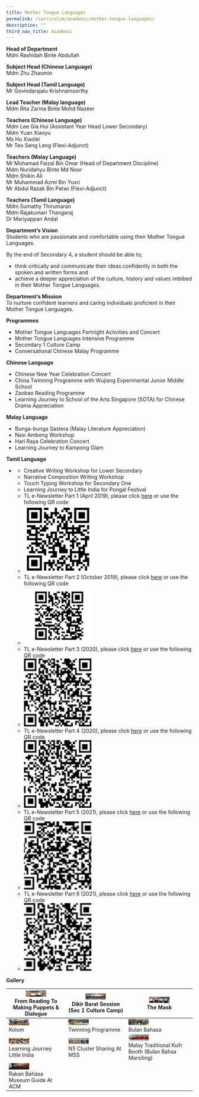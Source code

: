 ```yaml
---
title: Mother Tongue Languages
permalink: /curriculum/academic/mother-tongue-languages/
description: ""
third_nav_title: Academic
---
```

**Head of Department**  
Mdm Rashidah Binte Abdullah

**Subject Head (Chinese Language)**  
Mdm Zhu Zhaomin

**Subject Head (Tamil Language)**  
Mr Govindarajalu Krishnamoorthy

**Lead Teacher (Malay language)**  
Mdm Rita Zarina Binte Mohd Nazeer

**Teachers (Chinese Language)**  
Mdm Lee Gia Hui (Assistant Year Head Lower Secondary)  
Mdm Yuan Xiaoyu  
Ms Hu Xiaolei  
Mr Teo Seng Leng (Flexi-Adjunct)

**Teachers (Malay Language)**  
Mr Mohamad Faizal Bin Omar (Head of Department Discipline)  
Mdm Nuridahyu Binte Md Noor  
Mdm Shikin Ali  
Mr Muhammad Azmi Bin Yusri  
Mr Abdul Razak Bin Patwi (Flexi-Adjunct)

**Teachers (Tamil Language)**  
Mdm Sumathy Thirumaran  
Mdm Rajakumari Thangaraj  
Dr Mariyappan Andal

**Department’s Vision**  
Students who are passionate and comfortable using their Mother Tongue Languages.

By the end of Secondary 4, a student should be able to;

*   think critically and communicate their ideas confidently in both the spoken and written forms and
*   achieve a deeper appreciation of the culture, history and values imbibed in their Mother Tongue Languages.

**Department’s Mission**  
To nurture confident learners and caring individuals proficient in their Mother Tongue Languages.

**Programmes**

*   Mother Tongue Languages Fortnight Activities and Concert
*   Mother Tongue Languages Intensive Programme
*   Secondary 1 Culture Camp
*   Conversational Chinese Malay Programme

**Chinese Language**

*   Chinese New Year Celebration Concert
*   China Twinning Programme with Wujiang Experimental Junior Middle School
*   Zaobao Reading Programme
*   Learning Journey to School of the Arts Singapore (SOTA) for Chinese Drama Appreciation

**Malay Language**

*   Bunga-bunga Sastera (Malay Literature Appreciation)
*   Nasi Ambeng Workshop
*   Hari Raya Celebration Concert
*   Learning Journey to Kampong Glam

**Tamil Language**

*   *   Creative Writing Workshop for Lower Secondary
    *   Narrative Composition Writing Workshop
    *   Touch Typing Workshop for Secondary One
    *   Learning Journey to Little India for Pongal Festival
    *   TL e-Newsletter Part 1 (April 2019), please click [here](http://online.pubhtml5.com/qdpk/ojze/#p=1) or use the following QR code
    *   <img src="/images/TL-e-Newsletter.jpeg"  
style="width:40%">
    *   TL e-Newsletter Part 2 (October 2019), please click [here](http://online.pubhtml5.com/ciju/kutc/) or use the following QR code 
    *    <img src="/images/TL-Newsletter-Edition-2-QR-Code.png"  
style="width:40%">
    *   TL e-Newsletter Part 3 (2020), please click [here](https://online.pubhtml5.com/syqh/tple/) or use the following QR code
    *   <img src="/images/TL-Newsletter-Edition-3-QR-Code.png"  
style="width:40%">
    *   TL e-Newsletter Part 4 (2020), please click [here](https://online.pubhtml5.com/syqh/hzyy/) or use the following QR code
    *   <img src="/images/TL-Newsletter-Edition-4-QR-Code-e1598425753172.jpeg"  
style="width:40%">
    *   TL e-Newsletter Part 5 (2021), please click [here](https://online.pubhtml5.com/qlbe/viwi/) or use the following QR code
    *   <img src="/images/QR-Code-5-150x150.jpeg"  
style="width:40%">
    *   TL e-Newsletter Part 6 (2021), please click [here](https://online.pubhtml5.com/qlbe/vhjp/) or use the following QR code
    *   <img src="/images/QR-Code-6-150x150.jpeg"  
style="width:40%">

**Gallery**

<table>
<thead>
  <tr>
    <th><img src="/images/20190306_121311_From-Reading-to-Making-Puppets-Dialogue-768x576.jpeg" alt="From Reading To Making Puppets & Dialogue" width="55" height="17"><br>From Reading To Making Puppets & Dialogue</th>
    <th><img src="/images/20190306_172412_Dikir-Barat-during-Sec-1-Culture-Camp-768x576.jpeg" alt="Dikir Barat Session (Sec 1 Culture Camp)" width="55" height="17"><br>Dikir Barat Session (Sec 1 Culture Camp)</th>
    <th><img src="/images/IMG_7867_The-Mask-768x512.jpeg" alt="The Mask" width="55" height="17"><br>The Mask</th>
  </tr>
</thead>
<tbody>
  <tr>
    <td><img src="/images/IMG-20190115-WA0020_Kolum-by-TL-Unit-768x576.jpeg" alt="Kolum" width="55" height="17"><br>Kolum</td>
    <td><img src="/images/IMG-20190703-WA0030_Wujiang-768x576.jpeg" alt="Twinning Programme" width="55" height="17"><br>Twinning Programme</td>
    <td><img src="/images/IMG-20190916-WA0025_Photo-with-MOS-@-Bulan-Bahasa-768x511.jpeg" alt="Bulan Bahasa" width="55" height="17"><br>Bulan Bahasa</td>
  </tr>
  <tr>
    <td><img src="/images/Learning_Journey_Little_India2018-768x576.jpeg" alt="Learning Journey Little India" width="55" height="17"><br>Learning Journey Little India</td>
    <td><img src="/images/IMG-20190919-WA0024_N5-Cluster-Sharing-At-MSS-768x576.jpeg" alt="N5 Cluster Sharing At MSS" width="55" height="17"><br>N5 Cluster Sharing At MSS</td>
    <td><img src="/images/IMG-20190914-WA0048_ML-Booth-@-Bulan-Bahasa-Marsiling--768x576.jpeg" alt="Malay Traditional Kuih Booth (Bulan Bahsa Marsiling)" width="55" height="17"><br>Malay Traditional Kuih Booth (Bulan Bahsa Marsiling)</td>
  </tr>
  <tr>
    <td><img src="/images/IMG-20190907-WA0017_Rakan-Bahasa-Museum-Guide-at-ACM-768x1024.jpeg" alt="Rakan Bahasa Museum Guide At ACM" width="55" height="17"><br>Rakan Bahasa Museum Guide At ACM</td>
  </tr>
</tbody>
</table>